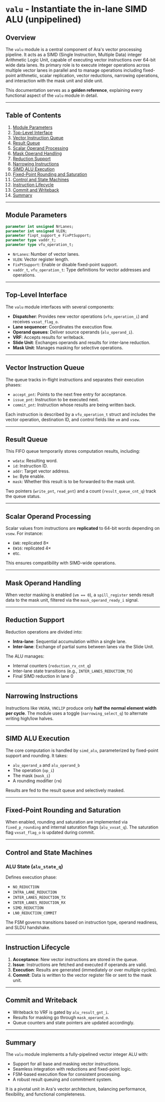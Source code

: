 # `valu` - Instantiate the in-lane SIMD ALU (unpipelined)

## Overview

The `valu` module is a central component of Ara's vector processing pipeline. It acts as a SIMD (Single Instruction, Multiple Data) integer Arithmetic Logic Unit, capable of executing vector instructions over 64-bit wide data lanes. Its primary role is to execute integer operations across multiple vector lanes in parallel and to manage operations including fixed-point arithmetic, scalar replication, vector reductions, narrowing operations, and interaction with the mask unit and slide unit.

This documentation serves as a **golden reference**, explaining every functional aspect of the `valu` module in detail.

---

## Table of Contents

1. [Module Parameters](#module-parameters)
2. [Top-Level Interface](#top-level-interface)
3. [Vector Instruction Queue](#vector-instruction-queue)
4. [Result Queue](#result-queue)
5. [Scalar Operand Processing](#scalar-operand-processing)
6. [Mask Operand Handling](#mask-operand-handling)
7. [Reduction Support](#reduction-support)
8. [Narrowing Instructions](#narrowing-instructions)
9. [SIMD ALU Execution](#simd-alu-execution)
10. [Fixed-Point Rounding and Saturation](#fixed-point-rounding-and-saturation)
11. [Control and State Machines](#control-and-state-machines)
12. [Instruction Lifecycle](#instruction-lifecycle)
13. [Commit and Writeback](#commit-and-writeback)
14. [Summary](#summary)

---

## Module Parameters

```systemverilog
parameter int unsigned NrLanes;
parameter int unsigned VLEN;
parameter fixpt_support_e FixPtSupport;
parameter type vaddr_t;
parameter type vfu_operation_t;
```

- `NrLanes`: Number of vector lanes.
- `VLEN`: Vector register length.
- `FixPtSupport`: Enable or disable fixed-point support.
- `vaddr_t`, `vfu_operation_t`: Type definitions for vector addresses and operations.

---

## Top-Level Interface

The `valu` module interfaces with several components:
- **Dispatcher**: Provides new vector operations (`vfu_operation_i`) and receives `vxsat_flag_o`.
- **Lane sequencer**: Coordinates the execution flow.
- **Operand queues**: Deliver source operands (`alu_operand_i`).
- **VRF**: Accepts results for writeback.
- **Slide Unit**: Exchanges operands and results for inter-lane reduction.
- **Mask Unit**: Manages masking for selective operations.

---

## Vector Instruction Queue

The queue tracks in-flight instructions and separates their execution phases:
- `accept_pnt`: Points to the next free entry for acceptance.
- `issue_pnt`: Instruction to be executed next.
- `commit_pnt`: Instruction whose results are being written back.

Each instruction is described by a `vfu_operation_t` struct and includes the vector operation, destination ID, and control fields like `vm` and `vsew`.

---

## Result Queue

This FIFO queue temporarily stores computation results, including:
- `wdata`: Resulting word.
- `id`: Instruction ID.
- `addr`: Target vector address.
- `be`: Byte enable.
- `mask`: Whether this result is to be forwarded to the mask unit.

Two pointers (`write_pnt`, `read_pnt`) and a count (`result_queue_cnt_q`) track the queue status.

---

## Scalar Operand Processing

Scalar values from instructions are **replicated** to 64-bit words depending on `vsew`. For instance:
- `EW8`: replicated 8×
- `EW16`: replicated 4×
- etc.

This ensures compatibility with SIMD-wide operations.

---

## Mask Operand Handling

When vector masking is enabled (`vm == 0`), a `spill_register` sends result data to the mask unit, filtered via the `mask_operand_ready_i` signal.

---

## Reduction Support

Reduction operations are divided into:
- **Intra-lane**: Sequential accumulation within a single lane.
- **Inter-lane**: Exchange of partial sums between lanes via the Slide Unit.

The ALU manages:
- Internal counters (`reduction_rx_cnt_q`)
- Inter-lane state transitions (e.g., `INTER_LANES_REDUCTION_TX`)
- Final SIMD reduction in lane 0

---

## Narrowing Instructions

Instructions like `VNSRA`, `VNCLIP` produce only **half the normal element width per cycle**. The module uses a toggle (`narrowing_select_q`) to alternate writing high/low halves.

---

## SIMD ALU Execution

The core computation is handled by `simd_alu`, parameterized by fixed-point support and rounding. It takes:
- `alu_operand_a` and `alu_operand_b`
- The operation (`op_i`)
- The mask (`mask_i`)
- A rounding modifier (`rm`)

Results are fed to the result queue and selectively masked.

---

## Fixed-Point Rounding and Saturation

When enabled, rounding and saturation are implemented via `fixed_p_rounding` and internal saturation flags (`alu_vxsat_q`). The saturation flag `vxsat_flag_o` is updated during commit.

---

## Control and State Machines

### ALU State (`alu_state_q`)

Defines execution phase:
- `NO_REDUCTION`
- `INTRA_LANE_REDUCTION`
- `INTER_LANES_REDUCTION_TX`
- `INTER_LANES_REDUCTION_RX`
- `SIMD_REDUCTION`
- `LN0_REDUCTION_COMMIT`

The FSM governs transitions based on instruction type, operand readiness, and SLDU handshake.

---

## Instruction Lifecycle

1. **Acceptance**: New vector instructions are stored in the queue.
2. **Issue**: Instructions are fetched and executed if operands are valid.
3. **Execution**: Results are generated (immediately or over multiple cycles).
4. **Commit**: Data is written to the vector register file or sent to the mask unit.

---

## Commit and Writeback

- Writeback to VRF is gated by `alu_result_gnt_i`.
- Results for masking go through `mask_operand_o`.
- Queue counters and state pointers are updated accordingly.

---

## Summary

The `valu` module implements a fully-pipelined vector integer ALU with:
- Support for all base and masking vector instructions.
- Seamless integration with reductions and fixed-point logic.
- FSM-based execution flow for consistent processing.
- A robust result queuing and commitment system.

It is a pivotal unit in Ara's vector architecture, balancing performance, flexibility, and functional completeness.
